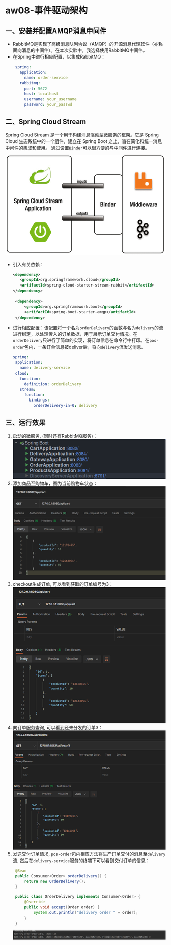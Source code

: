 # aw08-事件驱动架构

## 一、安装并配置AMQP消息中间件

- RabbitMQ是实现了高级消息队列协议（AMQP）的开源消息代理软件（亦称面向消息的中间件）。在本次实验中，我选择使用RabbitMQ中间件。
- 在Spring中进行相应配置，以集成RabbitMQ：
   ```yml
    spring:
      application:
        name: order-service
      rabbitmq:
        port: 5672
        host: localhost
        username: your_username
        password: your_passwd
  ```

## 二、Spring Cloud Stream
Spring Cloud Stream 是一个用于构建消息驱动型微服务的框架。它是 Spring Cloud 生态系统中的一个组件，建立在 Spring Boot 之上，旨在简化和统一消息中间件的集成和使用。
通过设置`Binder`可以很方便的与中间件进行连接。

![](figs/1.gif)

- 引入有关依赖：
   ```xml
   <dependency>
      <groupId>org.springframework.cloud</groupId>
      <artifactId>spring-cloud-starter-stream-rabbit</artifactId>
   </dependency>
  
    <dependency>
        <groupId>org.springframework.boot</groupId>
        <artifactId>spring-boot-starter-amqp</artifactId>
    </dependency>
  ```

- 进行相应配置：该配置将一个名为`orderDelivery`的函数与名为`delivery`的流进行绑定，以处理传入的订单数据，用于展示订单交付情况。在`orderDelivery`只进行了简单的实现，将订单信息在命令行中打印。在`pos-order`包内，一条订单信息被deliver后，将向`delivery`流发送消息。
   ```yml
  spring:
    application:
      name: delivery-service
    cloud:
      function:
        definition: orderDelivery
      stream:
        function:
          bindings:
            orderDelivery-in-0: delivery
  ```

## 三、运行效果

1. 启动的微服务, (同时还有RabbitMQ服务)：
   ![](figs/2.png)
2. 添加商品至购物车，图为当前购物车状态：
   ![](figs/3.png)
3. checkout生成订单, 可以看到获取的订单编号为3：
   ![](figs/4.png)
4. 向订单服务查询, 可以看到还未分发的订单3：
   ![](figs/5.png)
5. 发送交付订单请求, `pos-order`包内相应方法将生产订单交付的消息至`delivery`流, 然后在`delivery-service`服务的终端下可以看到交付订单的信息：
   ```java
    @Bean
    public Consumer<Order> orderDelivery() {
        return new OrderDelivery();
    }
   ```
   ```java
    public class OrderDelivery implements Consumer<Order> {
        @Override
        public void accept(Order order) {
            System.out.println("delivery order " + order);
        }
    }
   ```
    ![](figs/6.png)
